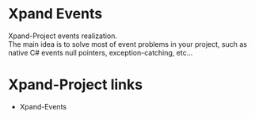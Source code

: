 ﻿# Xpand Events
Xpand-Project events realization.  
The main idea is to solve most of event problems in your project, such as native C# events null pointers, exception-catching, etc...

# Xpand-Project links
- Xpand-Events
